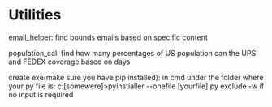 # Utilities
email_helper: find bounds emails based on specific content

population_cal: find how many percentages of US population can the UPS and FEDEX coverage based on days

create exe(make sure you have pip installed): in cmd under the folder where your py file is: c:\[somewere]>pyinstialler --onefile [yourfile].py
exclude -w if no input is required

